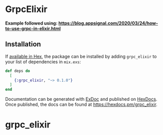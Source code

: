 # GrpcElixir

**Example followed using: https://blog.appsignal.com/2020/03/24/how-to-use-grpc-in-elixir.html**

## Installation

If [available in Hex](https://hex.pm/docs/publish), the package can be installed
by adding `grpc_elixir` to your list of dependencies in `mix.exs`:

```elixir
def deps do
  [
    {:grpc_elixir, "~> 0.1.0"}
  ]
end
```

Documentation can be generated with [ExDoc](https://github.com/elixir-lang/ex_doc)
and published on [HexDocs](https://hexdocs.pm). Once published, the docs can
be found at <https://hexdocs.pm/grpc_elixir>.

# grpc_elixir
